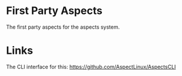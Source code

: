 # First Party Aspects
The first party aspects for the aspects system.
# Links
The CLI interface for this: https://github.com/AspectLinux/AspectsCLI
